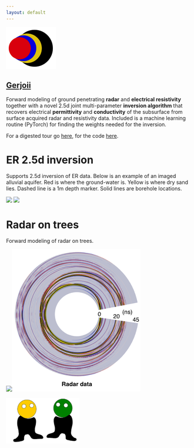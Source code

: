 ```yaml
---
layout: default
---
```


[![](images/diegozain.png)](./)

## [Gerjoii](https://github.com/diegozain/gerjoii)

Forward modeling of ground penetrating **radar** and **electrical resistivity** together with a novel 2.5d joint multi-parameter **inversion algorithm** that recovers electrical **permittivity** and **conductivity** of the subsurface from surface acquired radar and resistivity data. Included is a machine learning routine (PyTorch) for finding the weights needed for the inversion.

For a digested tour go [here](https://github.com/diegozain/gerjoii/blob/master/docs/manuals/about/gerjoii-show.pdf), for the code [here](https://github.com/diegozain/gerjoii).

# ER 2.5d inversion

Supports 2.5d inversion of ER data.
Below is an example of an imaged alluvial aquifer. Red is where the ground-water is. Yellow is where dry sand lies. Dashed line is a 1m depth marker. Solid lines are borehole locations.

![](images/bhrs-er.png)
![](images/bhrs-dc.jpg)

# Radar on trees

Forward modeling of radar on trees.

![](images/wavefield.gif)![](images/line1-tree.png)

[![](images/dudes.png)](./)
